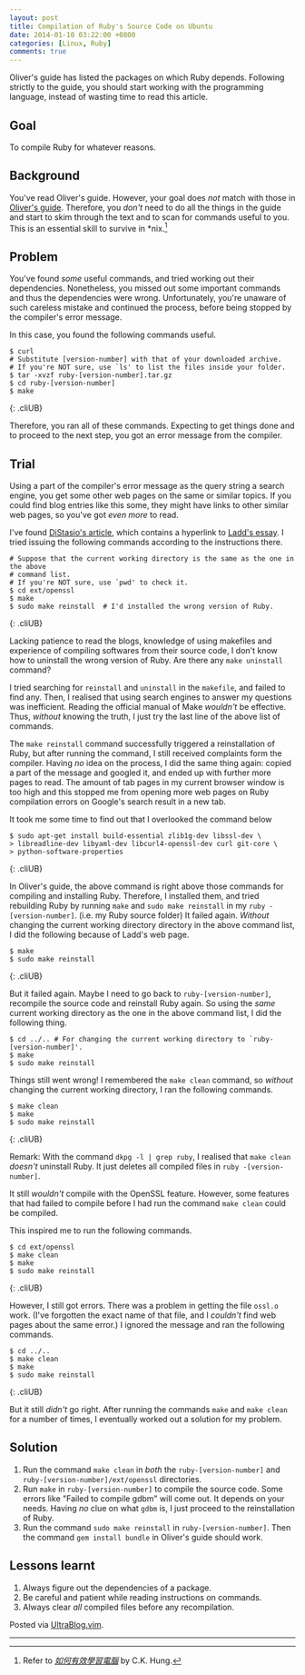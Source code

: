 ```yaml
---
layout: post
title: Compilation of Ruby's Source Code on Ubuntu
date: 2014-01-10 03:22:00 +0800
categories: [Linux, Ruby]
comments: true
---
```


Oliver's guide has listed the packages on which Ruby depends.
Following strictly to the guide, you should start working with the
programming language, instead of wasting time to read this article.

Goal
---

To compile Ruby for whatever reasons.

Background
---

You've read Oliver's guide. However, your goal does *not* match with
those in [Oliver's guide][oliver_guide]. Therefore, you *don't* need
to do all the things in the guide and start to skim through the text
and to scan for commands useful to you. This is an essential skill to
survive in \*nix.[^skim_doc]

Problem
---

You've found *some* useful commands, and tried working out their
dependencies. Nonetheless, you missed out some important commands and
thus the dependencies were wrong. Unfortunately, you're unaware of
such careless mistake and continued the process, before being stopped
by the compiler's error message.

<!-- more -->

In this case, you found the following commands useful.

    $ curl
    # Substitute [version-number] with that of your downloaded archive.
    # If you're NOT sure, use `ls' to list the files inside your folder.
    $ tar -xvzf ruby-[version-number].tar.gz
    $ cd ruby-[version-number]
    $ make
{: .cliUB}

Therefore, you ran all of these commands. Expecting to get things done
and to proceed to the next step, you got an error message from the
compiler.

Trial
---

Using a part of the compiler's error message as the query string a
search engine, you get some other web pages on the same or similar
topics. If you could find blog entries like this some, they might have
links to other similar web pages, so you've got *even more* to read.

I've found [DiStasio's article][DiStasio], which contains a hyperlink
to [Ladd's essay][Ladd]. I tried issuing the following commands
according to the instructions there.

    # Suppose that the current working directory is the same as the one in the above
    # command list.
    # If you're NOT sure, use `pwd' to check it.
    $ cd ext/openssl
    $ make
    $ sudo make reinstall  # I'd installed the wrong version of Ruby.
{: .cliUB}

Lacking patience to read the blogs, knowledge of using makefiles and
experience of compiling softwares from their source code, I don't know
how to uninstall the wrong version of Ruby. Are there any `make
uninstall` command?

I tried searching for `reinstall` and `uninstall` in the `makefile`,
and failed to find any. Then, I realised that using search engines to
answer my questions was inefficient. Reading the official manual of
Make *wouldn't* be effective. Thus, *without* knowing the truth, I
just try the last line of the above list of commands.

The `make reinstall` command successfully triggered a reinstallation
of Ruby, but after running the command, I still received complaints
form the compiler. Having *no* idea on the process, I did the same
thing again: copied a part of the message and googled it, and ended up
with further more pages to read. The amount of tab pages in my current
browser window is too high and this stopped me from opening more web
pages on Ruby compilation errors on Google's search result in a new
tab.

It took me some time to find out that I overlooked the command below

    $ sudo apt-get install build-essential zlib1g-dev libssl-dev \
    > libreadline-dev libyaml-dev libcurl4-openssl-dev curl git-core \
    > python-software-properties
{: .cliUB}

In Oliver's guide, the above command is right above those commands for
compiling and installing Ruby. Therefore, I installed them, and tried
rebuilding Ruby by running `make` and `sudo make reinstall` in my
`ruby -[version-number]`. (i.e. my Ruby source folder) It failed
again.  *Without* changing the current working directory directory in
the above command list, I did the following because of Ladd's web
page.

    $ make
    $ sudo make reinstall
{: .cliUB}

But it failed again. Maybe I need to go back to
`ruby-[version-number]`, recompile the source code and reinstall Ruby
again. So using the *same* current working directory as the one in the
above command list, I did the following thing.

<pre class="cli"><code class="UBMono"><span class="UBHLCode">$ cd ../..</span> # For changing the current working directory to `ruby-[version-number]'.
$ make
$ sudo make reinstall
</code></pre>

Things still went wrong! I remembered the `make clean` command, so
*without* changing the current working directory, I ran the following
commands.

    $ make clean
    $ make
    $ sudo make reinstall
{: .cliUB}

Remark: With the command `dkpg -l | grep ruby`, I realised that `make
clean` *doesn't* uninstall Ruby. It just deletes all compiled files in
`ruby -[version-number]`.

It still *wouldn't* compile with the OpenSSL feature. However, some
features that had failed to compile before I had run the command `make
clean` could be compiled.

This inspired me to run the following commands.

    $ cd ext/openssl
    $ make clean
    $ make
    $ sudo make reinstall
{: .cliUB}

However, I still got errors. There was a problem in getting the file
`ossl.o` work. (I've forgotten the exact name of that file, and I
*couldn't* find web pages about the same error.) I ignored the message
and ran the following commands.

    $ cd ../..
    $ make clean
    $ make
    $ sudo make reinstall
{: .cliUB}

But it still *didn't* go right. After running the commands `make` and
`make clean` for a number of times, I eventually worked out a solution
for my problem.

Solution
---

1.  Run the command `make clean` in *both* the `ruby-[version-number]`
    and `ruby-[version-number]/ext/openssl` directories.
2.  Run `make` in `ruby-[version-number]` to compile the source code.
    Some errors like "Failed to compile gdbm" will come out. It
    depends on your needs. Having *no* clue on what `gdbm` is, I just
    proceed to the reinstallation of Ruby.
3.  Run the command `sudo make reinstall` in `ruby-[version-number]`.
    Then the command `gem install bundle` in Oliver's guide should
    work.

Lessons learnt
---

1.  Always figure out the dependencies of a package.
2.  Be careful and patient while reading instructions on commands.
3.  Always clear *all* compiled files before any recompilation.

Posted via [UltraBlog.vim][end].

---
[^skim_doc]: Refer to [*如何有效學習電腦*][ckhung] by C.K. Hung.

[oliver_guide]: http://excid3.com/blog/setting-up-ubuntu-12-04-with-ruby-1-9-3-nginx-passenger-and-postgresql-or-mysql/
[ckhung]: http://user.frdm.info/ckhung/a/c013.php
[DiStasio]: http://jndistasio.wordpress.com/2012/06/10/installing-ruby-1-9-3-on-opensuse-12-1-openssl-zlib-and-other-problems/ "Installing Ruby 1.9.3 on openSUSE 12.1 – openssl, zlib and other problems"
[Ladd]: http://blog.sethladd.com/2007/03/installing-openssl-support-for-ruby-on.html "Installing OpenSSL Support for Ruby on Ubuntu"
[end]: http://0x3f.org/blog/ultrablog-as-an-ultimate-vim-blogging-plugin/
